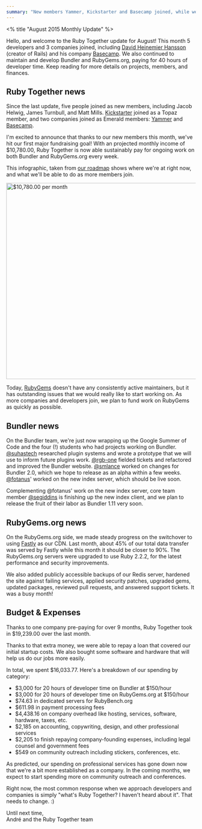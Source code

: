 ```yaml
---
summary: "New members Yammer, Kickstarter and Basecamp joined, while we paid for 40 hours of development work on Bundler and RubyGems.org."
---
```

<% title "August 2015 Monthly Update" %>

Hello, and welcome to the Ruby Together update for August! This month 5 developers and 3 companies joined, including [David Heinemier Hansson](https://twitter.com/dhh) (creator of Rails) and his company [Basecamp](https://basecamp.com). We also continued to maintain and develop Bundler and RubyGems.org, paying for 40 hours of developer time. Keep reading for more details on projects, members, and finances.

## Ruby Together news

Since the last update, five people joined as new members, including Jacob Helwig, James Turnbull, and Matt Mills. [Kickstarter](https://kickstarter.com) joined as a Topaz member, and two companies joined as Emerald members: [Yammer](https://yammer.com) and [Basecamp](https://basecamp.com).

I'm excited to announce that thanks to our new members this month, we've hit our first major fundraising goal! With an projected monthly income of $10,780.00, Ruby Together is now able sustainably pay for ongoing work on both Bundler and RubyGems.org every week.

This infographic, taken from [our roadmap](https://rubytogether.org/roadmap) shows where we're at right now, and what we'll be able to do as more members join.

<div class="clear"><img alt="$10,780.00 per month" src="/email/2015-08-18-august-2015-monthly-update/roadmap-status.png" width="520"></div>

Today, [RubyGems](http://github.com/rubygems) doesn't have any consistently active maintainers, but it has outstanding issues that we would really like to start working on. As more companies and developers join, we plan to fund work on RubyGems as quickly as possible.

## Bundler news

On the Bundler team, we're just now wrapping up the Google Summer of Code and the four (!) students who had projects working on Bundler. [@suhastech](http://github.com/suhastech) researched plugin systems and wrote a prototype that we will use to inform future plugins work. [@rgb-one](http://github.com/rgb-one) fielded tickets and refactored and improved the Bundler website. [@smlance](http://github.com/smlance) worked on changes for Bundler 2.0, which we hope to release as an alpha within a few weeks. [@fotanus](http://github.com/fotanus)' worked on the new index server, which should be live soon.

Complementing @fotanus' work on the new index server, core team member [@segiddins](http://github.com/segiddins) is finishing up the new index client, and we plan to release the fruit of their labor as Bundler 1.11 very soon.

## RubyGems.org news

On the RubyGems.org side, we made steady progress on the switchover to using [Fastly](https://fastly.com) as our CDN. Last month, about 45% of our total data transfer was served by Fastly while this month it should be closer to 90%. The RubyGems.org servers were upgraded to use Ruby 2.2.2, for the latest performance and security improvements.

We also added publicly accessible backups of our Redis server, hardened the site against failing services, applied security patches, upgraded gems, updated packages, reviewed pull requests, and answered support tickets. It was a busy month!

## Budget & Expenses

Thanks to one company pre-paying for over 9 months, Ruby Together took in $19,239.00 over the last month.

Thanks to that extra money, we were able to repay a loan that covered our initial startup costs. We also bought some software and hardware that will help us do our jobs more easily.

In total, we spent $16,033.77. Here's a breakdown of our spending by category:

  - $3,000 for 20 hours of developer time on Bundler at $150/hour
  - $3,000 for 20 hours of developer time on RubyGems.org at $150/hour
  - $74.63 in dedicated servers for RubyBench.org
  - $611.98 in payment processing fees
  - $4,438.16 on company overhead like hosting, services, software, hardware, taxes, etc.
  - $2,185 on accounting, copywriting, design, and other professional services
  - $2,205 to finish repaying company-founding expenses, including legal counsel and government fees
  - $549 on community outreach including stickers, conferences, etc.

As predicted, our spending on professional services has gone down now that we're a bit more established as a company. In the coming months, we expect to start spending more on community outreach and conferences.

Right now, the most common response when we approach developers and companies is simply "what's Ruby Together? I haven't heard about it". That needs to change. :)

Until next time,<br>
André and the Ruby Together team
